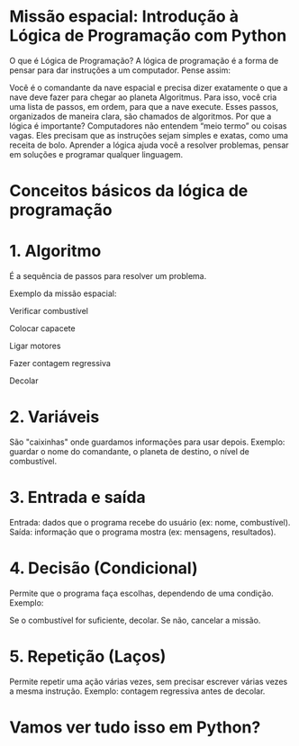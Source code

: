# Missão espacial: Introdução à Lógica de Programação com Python

O que é Lógica de Programação?
A lógica de programação é a forma de pensar para dar instruções a um computador. Pense assim:

Você é o comandante da nave espacial e precisa dizer exatamente o que a nave deve fazer para chegar ao planeta Algoritmus. Para isso, você cria uma lista de passos, em ordem, para que a nave execute.
Esses passos, organizados de maneira clara, são chamados de algoritmos.
Por que a lógica é importante?
Computadores não entendem “meio termo” ou coisas vagas.
Eles precisam que as instruções sejam simples e exatas, como uma receita de bolo.
Aprender a lógica ajuda você a resolver problemas, pensar em soluções e programar qualquer linguagem.

#  Conceitos básicos da lógica de programação 
# 1. Algoritmo
É a sequência de passos para resolver um problema.

Exemplo da missão espacial:

Verificar combustível

Colocar capacete

Ligar motores

Fazer contagem regressiva

Decolar

# 2. Variáveis
São "caixinhas" onde guardamos informações para usar depois.
Exemplo: guardar o nome do comandante, o planeta de destino, o nível de combustível.

# 3. Entrada e saída
Entrada: dados que o programa recebe do usuário (ex: nome, combustível).
Saída: informação que o programa mostra (ex: mensagens, resultados).

# 4. Decisão (Condicional)
Permite que o programa faça escolhas, dependendo de uma condição.
Exemplo:

Se o combustível for suficiente, decolar.
Se não, cancelar a missão.

# 5. Repetição (Laços)
Permite repetir uma ação várias vezes, sem precisar escrever várias vezes a mesma instrução.
Exemplo: contagem regressiva antes de decolar.

# Vamos ver tudo isso em Python?
